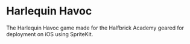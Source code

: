 Harlequin Havoc
===============

The Harlequin Havoc game made for the Halfbrick Academy geared for deployment on iOS using SpriteKit.
